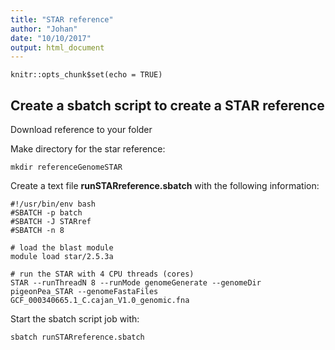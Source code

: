 ```yaml
---
title: "STAR reference"
author: "Johan"
date: "10/10/2017"
output: html_document
---
```


```{r setup, include=FALSE}
knitr::opts_chunk$set(echo = TRUE)
```

## Create a sbatch script to create a STAR reference


Download reference to your folder





Make directory for the star reference:

    mkdir referenceGenomeSTAR

Create a text file **runSTARreference.sbatch** with the following information:

    #!/usr/bin/env bash
    #SBATCH -p batch
    #SBATCH -J STARref
    #SBATCH -n 8

    # load the blast module
    module load star/2.5.3a

    # run the STAR with 4 CPU threads (cores)
    STAR --runThreadN 8 --runMode genomeGenerate --genomeDir pigeonPea_STAR --genomeFastaFiles GCF_000340665.1_C.cajan_V1.0_genomic.fna



Start the sbatch script job with:

    sbatch runSTARreference.sbatch